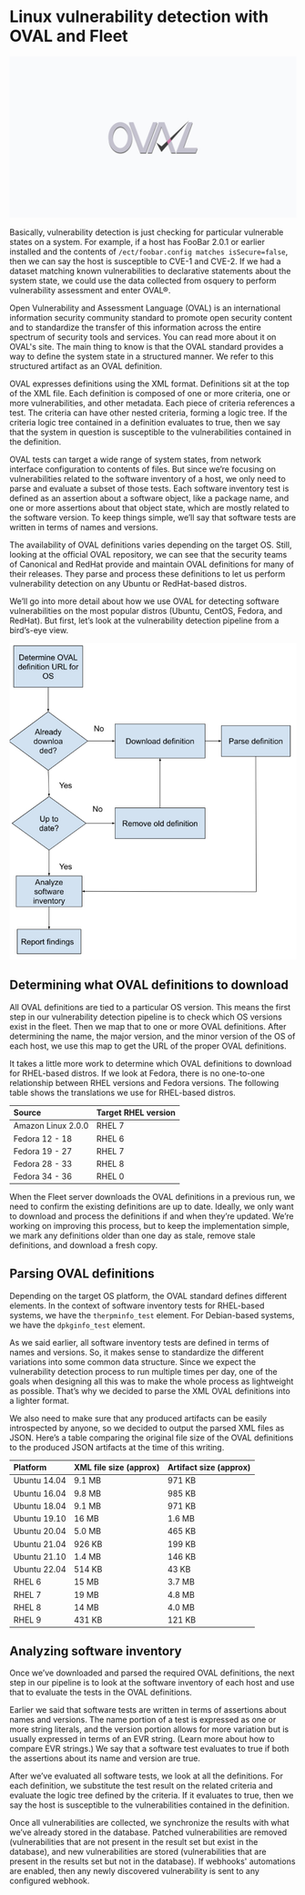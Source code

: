 # Linux vulnerability detection with OVAL and Fleet

![Linux vulnerability detection with OVAL and Fleet](../website/assets/images/articles/linux-vulnerability-detection-with-oval-and-fleet-1600x900@2x.jpg)

Basically, vulnerability detection is just checking for particular vulnerable states on a system. For example, if a host has FooBar 2.0.1 or earlier installed and the contents of `/ect/foobar.config matches isSecure=false`, then we can say the host is susceptible to CVE-1 and CVE-2. If we had a dataset matching known vulnerabilities to declarative statements about the system state, we could use the data collected from osquery to perform vulnerability assessment and enter OVAL®.

Open Vulnerability and Assessment Language (OVAL) is an international information security community standard to promote open security content and to standardize the transfer of this information across the entire spectrum of security tools and services. You can read more about it on OVAL's site. The main thing to know is that the OVAL standard provides a way to define the system state in a structured manner. We refer to this structured artifact as an OVAL definition.

OVAL expresses definitions using the XML format. Definitions sit at the top of the XML file. Each definition is composed of one or more criteria, one or more vulnerabilities, and other metadata. Each piece of criteria references a test. The criteria can have other nested criteria, forming a logic tree. If the criteria logic tree contained in a definition evaluates to true, then we say that the system in question is susceptible to the vulnerabilities contained in the definition.

OVAL tests can target a wide range of system states, from network interface configuration to contents of files. But since we’re focusing on vulnerabilities related to the software inventory of a host, we only need to parse and evaluate a subset of those tests. Each software inventory test is defined as an assertion about a software object, like a package name, and one or more assertions about that object state, which are mostly related to the software version. To keep things simple, we’ll say that software tests are written in terms of names and versions.

The availability of OVAL definitions varies depending on the target OS. Still, looking at the official OVAL repository, we can see that the security teams of Canonical and RedHat provide and maintain OVAL definitions for many of their releases. They parse and process these definitions to let us perform vulnerability detection on any Ubuntu or RedHat-based distros. 

We’ll go into more detail about how we use OVAL for detecting software vulnerabilities on the most popular distros (Ubuntu, CentOS, Fedora, and RedHat). But first, let’s look at the vulnerability detection pipeline from a bird’s-eye view.

![Linux vulnerability detection with OVAL and Fleet diagram](../website/assets/images/articles/linux-vulnerability-detection-diagram.jpg)

## Determining what OVAL definitions to download

All OVAL definitions are tied to a particular OS version. This means the first step in our vulnerability detection pipeline is to check which OS versions exist in the fleet. Then we map that to one or more OVAL definitions. After determining the name, the major version, and the minor version of the OS of each host, we use this map to get the URL of the proper OVAL definitions.

It takes a little more work to determine which OVAL definitions to download for RHEL-based distros. If we look at Fedora, there is no one-to-one relationship between RHEL versions and Fedora versions. The following table shows the translations we use for RHEL-based distros.

| Source | Target RHEL version |
|:--------|:--------|
| Amazon Linux 2.0.0 | RHEL 7 |
| Fedora 12 - 18 | RHEL 6 |
| Fedora 19 - 27 | RHEL 7 |
| Fedora 28 - 33 | RHEL 8 |
| Fedora 34 - 36 | RHEL 0 |

When the Fleet server downloads the OVAL definitions in a previous run, we need to confirm the existing definitions are up to date. Ideally, we only want to download and process the definitions if and when they’re updated. We’re working on improving this process, but to keep the implementation simple, we mark any definitions older than one day as stale, remove stale definitions, and download a fresh copy.

## Parsing OVAL definitions

Depending on the target OS platform, the OVAL standard defines different elements. In the context of software inventory tests for RHEL-based systems, we have the `therpminfo_test` element. For Debian-based systems, we have the `dpkginfo_test` element.

As we said earlier, all software inventory tests are defined in terms of names and versions. So, it makes sense to standardize the different variations into some common data structure. Since we expect the vulnerability detection process to run multiple times per day, one of the goals when designing all this was to make the whole process as lightweight as possible. That’s why we decided to parse the XML OVAL definitions into a lighter format. 

We also need to make sure that any produced artifacts can be easily introspected by anyone, so we decided to output the parsed XML files as JSON. Here’s a table comparing the original file size of the OVAL definitions to the produced JSON artifacts at the time of this writing.

| Platform | XML file size (approx) | Artifact size (approx) |
|:--------|:--------|:--------|
| Ubuntu 14.04 | 9.1 MB | 971 KB |  
| Ubuntu 16.04 | 9.8 MB | 985 KB |
| Ubuntu 18.04 | 9.1 MB | 971 KB |
| Ubuntu 19.10 | 16 MB | 1.6 MB |
| Ubuntu 20.04 | 5.0 MB | 465 KB |
| Ubuntu 21.04 | 926 KB | 199 KB |
| Ubuntu 21.10 | 1.4 MB | 146 KB |
| Ubuntu 22.04 | 514 KB | 43 KB |
| RHEL 6 | 15 MB | 3.7 MB |
| RHEL 7 | 19 MB | 4.8 MB |
| RHEL 8 | 14 MB | 4.0 MB |
| RHEL 9 | 431 KB | 121 KB |

## Analyzing software inventory

Once we’ve downloaded and parsed the required OVAL definitions, the next step in our pipeline is to look at the software inventory of each host and use that to evaluate the tests in the OVAL definitions. 

Earlier we said that software tests are written in terms of assertions about names and versions. The name portion of a test is expressed as one or more string literals, and the version portion allows for more variation but is usually expressed in terms of an EVR string. (Learn more about how to compare EVR strings.) We say that a software test evaluates to true if both the assertions about its name and version are true.

After we’ve evaluated all software tests, we look at all the definitions. For each definition, we substitute the test result on the related criteria and evaluate the logic tree defined by the criteria. If it evaluates to true, then we say the host is susceptible to the vulnerabilities contained in the definition.

Once all vulnerabilities are collected, we synchronize the results with what we’ve already stored in the database. Patched vulnerabilities are removed (vulnerabilities that are not present in the result set but exist in the database), and new vulnerabilities are stored (vulnerabilities that are present in the results set but not in the database). If webhooks' automations are enabled, then any newly discovered vulnerability is sent to any configured webhook.

<meta name="category" value="engineering">
<meta name="authorGitHubUsername" value="juan-fdz-hawa">
<meta name="authorFullName" value="Juan Fernandes">
<meta name="publishedOn" value="2022-08-29">
<meta name="articleTitle" value="Linux vulnerability detection with OVAL and Fleet">
<meta name="articleImageUrl" value="../website/assets/images/articles/linux-vulnerability-detection-with-oval-and-fleet-1600x900@2x.jpg">
